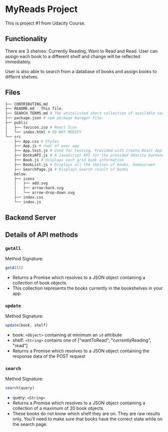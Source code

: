 # MyReads Project

This is project #1 from Udacity Course.

## Functionality
There are 3 shelves: Currently Reading, Want to Read and Read.
User can assign each book to a different shelf and change will be reflected immediately.

User is also able to search from a database of books and assign books to differnt shelves.


## Files
```bash
├── CONTRIBUTING.md
├── README.md - This file.
├── SEARCH_TERMS.md # The whitelisted short collection of available search terms for you to use with your app.
├── package.json # npm package manager file. 
├── public
│   ├── favicon.ico # React Icon
│   └── index.html # DO NOT MODIFY
└── src
    ├── App.css # Styles 
    ├── App.js # root of your app
    ├── App.test.js # Used for testing. Provided with Create React App. 
    ├── BooksAPI.js # A JavaScript API for the provided Udacity backend. Instructions for the methods are 
    ├── Book.js # Displays each grid book information
    ├── BookList.js # Displays all the shelves of books, homescreen
    ├── SearchPage.js # Displays Search result of books
    below.
    ├── icons 
    │   ├── add.svg
    │   ├── arrow-back.svg
    │   └── arrow-drop-down.svg
    ├── index.css
    └── index.js
```


## Backend Server

## Details of API methods

### `getAll`

Method Signature:

```js
getAll()
```

* Returns a Promise which resolves to a JSON object containing a collection of book objects.
* This collection represents the books currently in the bookshelves in your app.

### `update`

Method Signature:

```js
update(book, shelf)
```

* book: `<Object>` containing at minimum an `id` attribute
* shelf: `<String>` contains one of ["wantToRead", "currentlyReading", "read"]  
* Returns a Promise which resolves to a JSON object containing the response data of the POST request

### `search`

Method Signature:

```js
search(query)
```

* query: `<String>`
* Returns a Promise which resolves to a JSON object containing a collection of a maximum of 20 book objects.
* These books do not know which shelf they are on. They are raw results only. You'll need to make sure that books have the correct state while on the search page.
